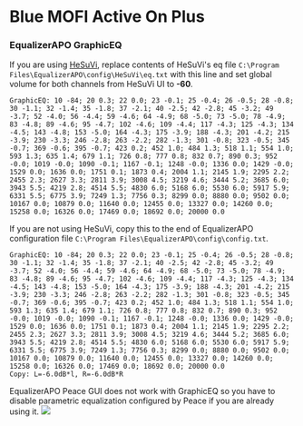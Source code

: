 # Blue MOFI Active On Plus
### EqualizerAPO GraphicEQ
If you are using [HeSuVi](https://sourceforge.net/projects/hesuvi/), replace contents of HeSuVi's eq file `C:\Program Files\EqualizerAPO\config\HeSuVi\eq.txt` with this line and set global volume for both channels from HeSuVi UI to **-60**.
```
GraphicEQ: 10 -84; 20 0.3; 22 0.0; 23 -0.1; 25 -0.4; 26 -0.5; 28 -0.8; 30 -1.1; 32 -1.4; 35 -1.8; 37 -2.1; 40 -2.5; 42 -2.8; 45 -3.2; 49 -3.7; 52 -4.0; 56 -4.4; 59 -4.6; 64 -4.9; 68 -5.0; 73 -5.0; 78 -4.9; 83 -4.8; 89 -4.6; 95 -4.7; 102 -4.6; 109 -4.4; 117 -4.3; 125 -4.3; 134 -4.5; 143 -4.8; 153 -5.0; 164 -4.3; 175 -3.9; 188 -4.3; 201 -4.2; 215 -3.9; 230 -3.3; 246 -2.8; 263 -2.2; 282 -1.3; 301 -0.8; 323 -0.5; 345 -0.7; 369 -0.6; 395 -0.7; 423 0.2; 452 1.0; 484 1.3; 518 1.1; 554 1.0; 593 1.3; 635 1.4; 679 1.1; 726 0.8; 777 0.8; 832 0.7; 890 0.3; 952 -0.0; 1019 -0.0; 1090 -0.1; 1167 -0.1; 1248 -0.0; 1336 0.0; 1429 -0.0; 1529 0.0; 1636 0.0; 1751 0.1; 1873 0.4; 2004 1.1; 2145 1.9; 2295 2.2; 2455 2.3; 2627 3.3; 2811 3.9; 3008 4.5; 3219 4.6; 3444 5.2; 3685 6.0; 3943 5.5; 4219 2.8; 4514 5.5; 4830 6.0; 5168 6.0; 5530 6.0; 5917 5.9; 6331 5.5; 6775 3.9; 7249 1.3; 7756 0.3; 8299 0.0; 8880 0.0; 9502 0.0; 10167 0.0; 10879 0.0; 11640 0.0; 12455 0.0; 13327 0.0; 14260 0.0; 15258 0.0; 16326 0.0; 17469 0.0; 18692 0.0; 20000 0.0
```
If you are not using HeSuVi, copy this to the end of EqualizerAPO configuration file `C:\Program Files\EqualizerAPO\config\config.txt`.
```
GraphicEQ: 10 -84; 20 0.3; 22 0.0; 23 -0.1; 25 -0.4; 26 -0.5; 28 -0.8; 30 -1.1; 32 -1.4; 35 -1.8; 37 -2.1; 40 -2.5; 42 -2.8; 45 -3.2; 49 -3.7; 52 -4.0; 56 -4.4; 59 -4.6; 64 -4.9; 68 -5.0; 73 -5.0; 78 -4.9; 83 -4.8; 89 -4.6; 95 -4.7; 102 -4.6; 109 -4.4; 117 -4.3; 125 -4.3; 134 -4.5; 143 -4.8; 153 -5.0; 164 -4.3; 175 -3.9; 188 -4.3; 201 -4.2; 215 -3.9; 230 -3.3; 246 -2.8; 263 -2.2; 282 -1.3; 301 -0.8; 323 -0.5; 345 -0.7; 369 -0.6; 395 -0.7; 423 0.2; 452 1.0; 484 1.3; 518 1.1; 554 1.0; 593 1.3; 635 1.4; 679 1.1; 726 0.8; 777 0.8; 832 0.7; 890 0.3; 952 -0.0; 1019 -0.0; 1090 -0.1; 1167 -0.1; 1248 -0.0; 1336 0.0; 1429 -0.0; 1529 0.0; 1636 0.0; 1751 0.1; 1873 0.4; 2004 1.1; 2145 1.9; 2295 2.2; 2455 2.3; 2627 3.3; 2811 3.9; 3008 4.5; 3219 4.6; 3444 5.2; 3685 6.0; 3943 5.5; 4219 2.8; 4514 5.5; 4830 6.0; 5168 6.0; 5530 6.0; 5917 5.9; 6331 5.5; 6775 3.9; 7249 1.3; 7756 0.3; 8299 0.0; 8880 0.0; 9502 0.0; 10167 0.0; 10879 0.0; 11640 0.0; 12455 0.0; 13327 0.0; 14260 0.0; 15258 0.0; 16326 0.0; 17469 0.0; 18692 0.0; 20000 0.0
Copy: L=-6.0dB*l, R=-6.0dB*R
```
EqualizerAPO Peace GUI does not work with GraphicEQ so you have to disable parametric equalization configured by Peace if you are already using it.
![](https://raw.githubusercontent.com/jaakkopasanen/AutoEq/master/results/Innerfidelity%202017/innerfidelity/onear/Blue%20MOFI%20Active%20On%20Plus/Blue%20MOFI%20Active%20On%20Plus.png)
